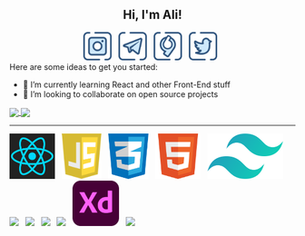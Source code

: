 <h2 align="center"> Hi, I'm Ali!</h2>
<div align="center">
<a href="https://instagram.com/alimoallem27" target="_blank"><img height="50" src="https://raw.githubusercontent.com/AliMoallem27/AliMoallem27/main/images/instagram.png"></a>&nbsp;&nbsp;
<a href="https://telegram.me/AliMoallem27" target="_blank"><img height="50" src="https://raw.githubusercontent.com/AliMoallem27/AliMoallem27/main/images/telegram.png"></a>&nbsp;&nbsp;
<a href="https://virgool.io/@alimoallem27" target="_blank"><img height="50" src="https://raw.githubusercontent.com/AliMoallem27/AliMoallem27/main/images/virgool.png"></a>&nbsp;&nbsp;
<a href="https://twitter.com/AliMoallem27" target="_blank"><img height="50" src="https://raw.githubusercontent.com/AliMoallem27/AliMoallem27/main/images/twitter.png"></a>&nbsp;&nbsp;
</div>
Here are some ideas to get you started:

- 🌱 I’m currently learning React and other Front-End stuff
- 👯 I’m looking to collaborate on open source projects
<!--
- 🔭 I’m currently working on ...
- ⚡ Fun fact: ...
- 📫 How to reach me: ...
  -->

<a href="https://github.com/alimoallem27">
  <img align="center" src="https://github-readme-stats.vercel.app/api?username=alimoallem27&show_icons=true&count_private=true&include_all_commits=true" />
</a>
<a href="https://github.com/alimoallem27">
  <img align="center" src="https://github-readme-stats.vercel.app/api/top-langs/?username=alimoallem27&layout=compact&langs_count=12&hide=html,css" />
</a>

<hr />

<div>
<a href="https://reactjs.org/" target="_blank"><img height="80" src="https://raw.githubusercontent.com/AliMoallem27/AliMoallem27/main/images/react.png"></a>&nbsp;&nbsp;
<a href="https://www.javascript.com/" target="_blank"><img height="80" src="https://raw.githubusercontent.com/AliMoallem27/AliMoallem27/main/images/js.png"></a>&nbsp;&nbsp;
<a href="https://www.w3.org/Style/CSS/Overview.en.html" target="_blank"><img height="80" src="https://raw.githubusercontent.com/AliMoallem27/AliMoallem27/main/images/css.png"></a>&nbsp;&nbsp;
<a href="https://en.wikipedia.org/wiki/HTML" target="_blank"><img height="80" src="https://raw.githubusercontent.com/AliMoallem27/AliMoallem27/main/images/html.png"></a>&nbsp;&nbsp;
<a href="https://tailwindcss.com/" target="_blank"><img height="80" src="https://raw.githubusercontent.com/AliMoallem27/AliMoallem27/main/images/tailwindcss.svg"></a>&nbsp;&nbsp;
<a href="https://visualstudio.microsoft.com/" target="_blank"><img height="80" src="https://user-images.githubusercontent.com/9213496/100453343-029b6000-30d0-11eb-9f35-ddceaa73e0b1.png"></a>&nbsp;&nbsp;
<a href="https://nodejs.org/en/" target="_blank"><img height="80" src="https://user-images.githubusercontent.com/9213496/100453330-ffa06f80-30cf-11eb-8c71-d981220ca5be.png"></a>&nbsp;&nbsp;
<a href="https://github.com" target="_blank"><img height="80" src="https://user-images.githubusercontent.com/9213496/100454737-c289ac80-30d2-11eb-8dfd-186678751153.png"></a>&nbsp;&nbsp;
<a href="https://git-scm.com" target="_blank"><img height="80" src="https://user-images.githubusercontent.com/9213496/100453292-fadbbb80-30cf-11eb-9730-f16051fe2e2f.png"></a>&nbsp;&nbsp;
<a href="https://www.adobe.com/products/xd.html" target="_blank"><img height="80" src="https://raw.githubusercontent.com/AliMoallem27/AliMoallem27/main/images/xd.png"></a>&nbsp;&nbsp;
<a href="https://www.adobe.com/products/photoshop.html" target="_blank"><img height="80" src="https://user-images.githubusercontent.com/9213496/100453274-f6af9e00-30cf-11eb-9007-d7264c399f8f.png"></a>&nbsp;&nbsp;

</div>
